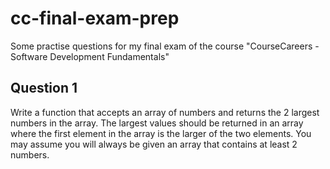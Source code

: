 # cc-final-exam-prep

Some practise questions for my final exam of the course "CourseCareers - Software Development Fundamentals"

## Question 1

Write a function that accepts an array of numbers and returns the 2 largest numbers in the array. The largest values should be returned in an array where the first element in the array is the larger of the two elements. You may assume you will always be given an array that contains at least 2 numbers.
